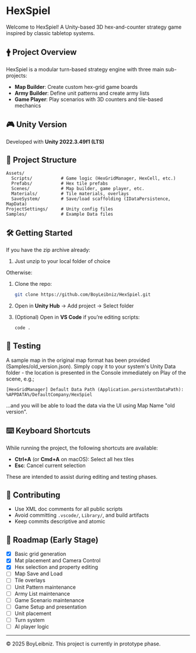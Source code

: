 # HexSpiel

Welcome to HexSpiel! A Unity-based 3D hex-and-counter strategy game inspired by classic tabletop systems.

## 🛉 Project Overview

HexSpiel is a modular turn-based strategy engine with three main sub-projects:

* **Map Builder**: Create custom hex-grid game boards
* **Army Builder**: Define unit patterns and create army lists
* **Game Player**: Play scenarios with 3D counters and tile-based mechanics

## 🎮 Unity Version

Developed with **Unity 2022.3.49f1 (LTS)**

## 📁 Project Structure

```
Assets/
  Scripts/           # Game logic (HexGridManager, HexCell, etc.)
  Prefabs/           # Hex tile prefabs
  Scenes/            # Map builder, game player, etc.
  Materials/         # Tile materials, overlays
  SaveSystem/        # Save/load scaffolding (IDataPersistence, MapData)
ProjectSettings/     # Unity config files
Samples/             # Example Data files
```

## 🛠️ Getting Started

If you have the zip archive already:

1. Just unzip to your local folder of choice

Otherwise:

1. Clone the repo:

   ```bash
   git clone https://github.com/BoyLeibniz/HexSpiel.git
   ```

2. Open in **Unity Hub** → Add project → Select folder

3. (Optional) Open in **VS Code** if you’re editing scripts:

   ```bash
   code .
   ```

## 🧪 Testing

A sample map in the original map format has been provided (Samples/old_version.json).
Simply copy it to your system's Unity Data folder - the location is presented in the Console 
immediately on Play of the scene, e.g.;
```
[HexGridManager] Default Data Path (Application.persistentDataPath): %APPDATA%/DefaultCompany/HexSpiel
```
...and you will be able to load the data via the UI using Map Name "old version".

## ⌨️ Keyboard Shortcuts

While running the project, the following shortcuts are available:

* **Ctrl+A** (or **Cmd+A** on macOS): Select all hex tiles
* **Esc**: Cancel current selection

These are intended to assist during editing and testing phases.

## 🤝 Contributing

* Use XML doc comments for all public scripts
* Avoid committing `.vscode/`, `Library/`, and build artifacts
* Keep commits descriptive and atomic

## 🗽 Roadmap (Early Stage)

* [x] Basic grid generation
* [x] Mat placement and Camera Control
* [x] Hex selection and property editing
* [ ] Map Save and Load
* [ ] Tile overlays
* [ ] Unit Pattern maintenance
* [ ] Army List maintenance
* [ ] Game Scenario maintenance
* [ ] Game Setup and presentation
* [ ] Unit placement
* [ ] Turn system
* [ ] AI player logic

---

© 2025 BoyLeibniz. This project is currently in prototype phase.
